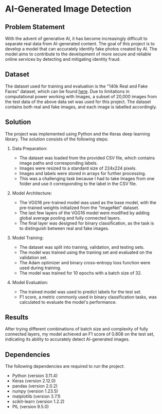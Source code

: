 # AI-Generated Image Detection

## Problem Statement
With the advent of generative AI, it has become increasingly difficult to separate real data from AI-generated content. The goal of this project is to develop a model that can accurately identify fake photos created by AI. The model aims to contribute to the development of more secure and reliable online services by detecting and mitigating identity fraud.

## Dataset
The dataset used for training and evaluation is the "140k Real and Fake Faces" dataset, which can be found [here](https://www.kaggle.com/datasets/xhlulu/140k-real-and-fake-faces). Due to limitations in computational power working with Images, a subset of 20,000 images from the test data of the above data set was used for this project. The dataset contains both real and fake images, and each image is labelled accordingly.

## Solution
The project was implemented using Python and the Keras deep learning library. The solution consists of the following steps:

1. Data Preparation:
   - The dataset was loaded from the provided CSV file, which contains image paths and corresponding labels.
   - Images were resized to a standard size of 224x224 pixels.
   - Images and labels were stored in arrays for further processing.
   - This was a challenging task because I had to take Images from one folder and use it corresponding to the label in the CSV file.

2. Model Architecture:
   - The VGG16 pre-trained model was used as the base model, with the pre-trained weights initialized from the "ImageNet" dataset.
   - The last few layers of the VGG16 model were modified by adding global average pooling and fully connected layers.
   - The final layer was designed for binary classification, as the task is to distinguish between real and fake images.

3. Model Training:
   - The dataset was split into training, validation, and testing sets.
   - The model was trained using the training set and evaluated on the validation set.
   - The Adam optimizer and binary cross-entropy loss function were used during training.
   - The model was trained for 10 epochs with a batch size of 32.

4. Model Evaluation:
   - The trained model was used to predict labels for the test set.
   - F1 score, a metric commonly used in binary classification tasks, was calculated to evaluate the model's performance.

## Results
After trying different combinations of batch size and complexity of fully connected layers, my model achieved an F1 score of 0.808 on the test set, indicating its ability to accurately detect AI-generated images.

## Dependencies
The following dependencies are required to run the project:
- Python (version 3.11.4)
- Keras (version 2.12.0)
- pandas (version 2.0.2)
- numpy (version 1.23.5)
- matplotlib (version 3.7.1)
- scikit-learn (version 1.2.2)
- PIL (version 9.5.0)

